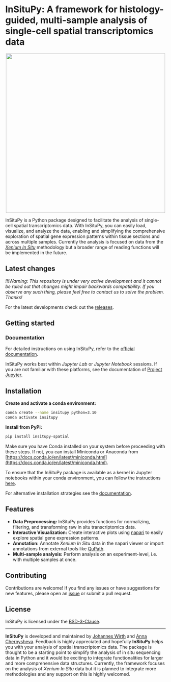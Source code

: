 # InSituPy: A framework for histology-guided, multi-sample  analysis of single-cell spatial transcriptomics data

<p align="center">
   <img src="https://github.com/SpatialPathology/InSituPy/blob/main/docs/source/_static/img/insitupy_logo_with_name_wo_bg.png?raw=true" width="500">
</p>

InSituPy is a Python package designed to facilitate the analysis of single-cell spatial transcriptomics data. With InSituPy, you can easily load, visualize, and analyze the data, enabling and simplifying the comprehensive exploration of spatial gene expression patterns within tissue sections and across multiple samples.
Currently the analysis is focused on data from the [_Xenium In Situ_](https://www.10xgenomics.com/platforms/xenium) methodology but a broader range of reading functions will be implemented in the future.

## Latest changes

*!!!Warning: This repository is under very active development and it cannot be ruled out that changes might impair backwards compatibility. If you observe any such thing, please feel free to contact us to solve the problem. Thanks!*

For the latest developments check out the [releases](https://github.com/SpatialPathology/InSituPy/releases).

## Getting started

### Documentation

For detailed instructions on using InSituPy, refer to the [official documentation](https://InSituPy.readthedocs.io).

InSituPy works best within *Jupyter Lab* or *Jupyter Notebook* sessions. If you are not familiar with these platforms, see the documentation of [Project Jupyter](https://jupyter.org/).

## Installation

**Create and activate a conda environment:**

   ```bash
   conda create --name insitupy python=3.10
   conda activate insitupy
   ```

**Install from PyPi:**

   ```bash
   pip install insitupy-spatial
   ```

Make sure you have Conda installed on your system before proceeding with these steps. If not, you can install Miniconda or Anaconda from [https://docs.conda.io/en/latest/miniconda.html](https://docs.conda.io/en/latest/miniconda.html).

To ensure that the InSituPy package is available as a kernel in Jupyter notebooks within your conda environment, you can follow the instructions [here](https://ipython.readthedocs.io/en/stable/install/kernel_install.html). 

For alternative installation strategies see the [documentation](https://insitupy.readthedocs.io/en/spatial_plot/installation.html).


## Features

- **Data Preprocessing:** InSituPy provides functions for normalizing, filtering, and transforming raw in situ transcriptomics data.
- **Interactive Visualization:** Create interactive plots using [napari](https://napari.org/stable/#) to easily explore spatial gene expression patterns.
- **Annotation:** Annotate _Xenium In Situ_ data in the napari viewer or import annotations from external tools like [QuPath](https://qupath.github.io/).
- **Multi-sample analysis:** Perform analysis on an experiment-level, i.e. with multiple samples at once.

## Contributing

Contributions are welcome! If you find any issues or have suggestions for new features, please open an [issue](https://github.com/SpatialPathology/InSituPy/issues) or submit a pull request.

## License

InSituPy is licensed under the [BSD-3-Clause](LICENSE).

---

**InSituPy** is developed and maintained by [Johannes Wirth](https://github.com/jwrth) and [Anna Chernysheva](https://github.com/annachernysheva179). Feedback is highly appreciated and hopefully **InSituPy** helps you with your analysis of spatial transcriptomics data. The package is thought to be a starting point to simplify the analysis of in situ sequencing data in Python and it would be exciting to integrate functionalities for larger and more comprehensive data structures. Currently, the framework focuses on the analysis of _Xenium In Situ_ data but it is planned to integrate more methodologies and any support on this is highly welcomed.
